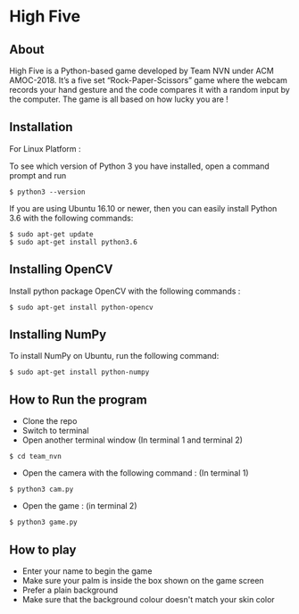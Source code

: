# High Five

## About

High Five is a Python-based game developed by Team NVN under ACM AMOC-2018. 
It’s a five set “Rock-Paper-Scissors” game where the webcam records your hand gesture and the code compares it with a random input by the computer. The game is all based on how lucky you are !

## Installation

For Linux Platform : 

To see which version of Python 3 you have installed, open a command prompt and run
```
$ python3 --version
```
If you are using Ubuntu 16.10 or newer, then you can easily install Python 3.6 with the following commands:
```
$ sudo apt-get update
$ sudo apt-get install python3.6
```
## Installing OpenCV

Install python package OpenCV with the following commands :
```
$ sudo apt-get install python-opencv
```

## Installing NumPy

To install NumPy on Ubuntu, run the following command:
```
$ sudo apt-get install python-numpy
```

## How to Run the program

- Clone the repo
- Switch to terminal
- Open another terminal window
(In terminal 1 and terminal 2)
```
$ cd team_nvn
```
- Open the camera with the following command :
(In terminal 1)
```
$ python3 cam.py
```
- Open the game :
(in terminal 2)
```
$ python3 game.py
```

## How to play

- Enter your name to begin the game
- Make sure your palm is inside the box shown on the game screen
- Prefer a plain background
- Make sure that the background colour doesn't match your skin color
